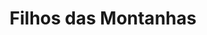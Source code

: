 ---
id: children-of-mountains
title: Filhos das Montanhas
slug: /6-cultures/children-of-mountains
---
